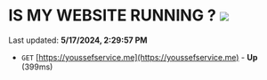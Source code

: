 # IS MY WEBSITE RUNNING ? [![](https://img.shields.io/static/v1?label=Sponsor&message=%E2%9D%A4&logo=GitHub&color=%23fe8e86)](https://github.com/sponsors/<username>)

Last updated: **5/17/2024, 2:29:57 PM**

- `GET` [https://youssefservice.me](https://youssefservice.me) - **Up** (399ms)
